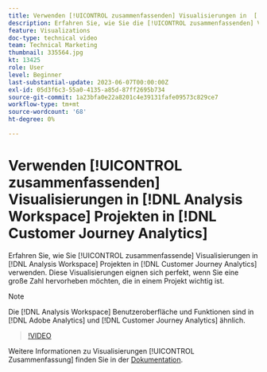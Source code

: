 ```yaml
---
title: Verwenden [!UICONTROL zusammenfassenden] Visualisierungen in  [!DNL Analysis Workspace]  Projekten
description: Erfahren Sie, wie Sie die [!UICONTROL zusammenfassenden] Visualisierungen in  [!DNL Analysis Workspace] -Projekten in  [!DNL Customer Journey Analytics].
feature: Visualizations
doc-type: technical video
team: Technical Marketing
thumbnail: 335564.jpg
kt: 13425
role: User
level: Beginner
last-substantial-update: 2023-06-07T00:00:00Z
exl-id: 05d3f6c3-55a0-4135-a85d-87ff2695b734
source-git-commit: 1a23bfa0e22a8201c4e39131fafe09573c829ce7
workflow-type: tm+mt
source-wordcount: '68'
ht-degree: 0%

---
```


# Verwenden [!UICONTROL zusammenfassenden] Visualisierungen in [!DNL Analysis Workspace] Projekten in [!DNL Customer Journey Analytics]

Erfahren Sie, wie Sie [!UICONTROL zusammenfassende] Visualisierungen in [!DNL Analysis Workspace] Projekten in [!DNL Customer Journey Analytics] verwenden. Diese Visualisierungen eignen sich perfekt, wenn Sie eine große Zahl hervorheben möchten, die in einem Projekt wichtig ist.

>[!NOTE]
>
>Die [!DNL Analysis Workspace] Benutzeroberfläche und Funktionen sind in [!DNL Adobe Analytics] und [!DNL Customer Journey Analytics] ähnlich.

>[!VIDEO](https://video.tv.adobe.com/v/335564/?quality=12&learn=on)

Weitere Informationen zu Visualisierungen [!UICONTROL Zusammenfassung] finden Sie in der [Dokumentation](https://experienceleague.adobe.com/docs/analytics-platform/using/cja-workspace/visualizations/summary-number-change.html?lang=de).
